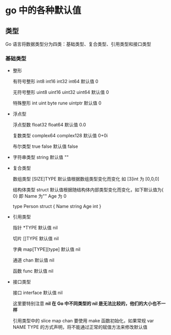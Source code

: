 # go 中的各种默认值

## 类型

Go 语言将数据类型分为四类：基础类型、复合类型、引用类型和接口类型

### 基础类型

- 整形

  有符号整形 int8 int16 int32 int64 默认值 0

  无符号整形 uint8 uint16 uint32 uint64 默认值 0

  特殊整形 int uint byte rune uintptr 默认值 0

- 浮点型

  浮点型数 float32 float64 默认值 0.0

  复数类型 complex64 complex128 默认值 0+0i

  布尔类型 true false 默认值 false

- 字符串类型 string 默认值 ""

- 复合类型

  数组类型 [SIZE]TYPE 默认值根据数组类型变化而变化 如 [3]int 为 [0,0,0]

  结构体类型 struct 默认值根据随结构体内部类型变化而变化，如下默认值为{ 0} 即 Name 为"" Age 为 0

  type Person struct { Name string Age int }

- 引用类型

  指针 \*TYPE 默认值 nil

  切片 []TYPE 默认值 nil

  字典 map[TYPE][type] 默认值 nil

  通道 chan 默认值 nil

  函数 func 默认值 nil

- 接口类型

  接口 interface 默认值 nil

  这里要特别注意 **nil 在 Go 中不同类型的 nil 是无法比较的，他们的大小也不一样**

  引用类型中的 slice map chan 要使用 make 函数初始化，如果常规 var NAME TYPE 的方式声明，将不能通过正常的赋值方法来修改默认值

